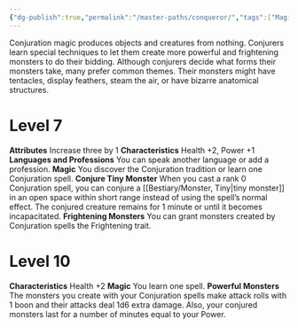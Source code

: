 ```yaml
---
{"dg-publish":true,"permalink":"/master-paths/conqueror/","tags":["Magic"]}
---
```


Conjuration magic produces objects and creatures from nothing. Conjurers learn special techniques to let them create more powerful and frightening monsters to do their bidding. Although conjurers decide what forms their monsters take, many prefer common themes. Their monsters might have tentacles, display feathers, steam the air, or have bizarre anatomical structures.
# Level 7
**Attributes** Increase three by 1
**Characteristics** Health +2, Power +1
**Languages and Professions** You can speak another language or add a profession.
**Magic** You discover the Conjuration tradition or learn one Conjuration spell.
**Conjure Tiny Monster** When you cast a rank 0 Conjuration spell, you can conjure a [[Bestiary/Monster, Tiny\|tiny monster]] in an open space within short range instead of using the spell’s normal effect. The conjured creature remains for 1 minute or until it becomes incapacitated.
**Frightening Monsters** You can grant monsters created by Conjuration spells the Frightening trait.
# Level 10
**Characteristics** Health +2
**Magic** You learn one spell.
**Powerful Monsters** The monsters you create with your Conjuration spells make attack rolls with 1 boon and their attacks deal 1d6 extra damage. Also, your conjured monsters last for a number of minutes equal to your Power.